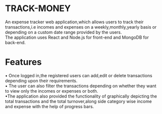 # TRACK-MONEY
An expense tracker web application,which allows users to track their transactions,i.e incomes and expenses on a weekly,monthly,yearly basis or depending on a custom date range provided by the users.\
The application uses React and Node.js for front-end and MongoDB for back-end.

# Features
• Once logged in,the registered users can add,edit or delete transactions depending upon their requirements.\
• The user can also filter the transactions depending on whether they want to view only the incomes or expenses or both.\
•The application also provided the functionality of graphically depicting the total transactions and the total turnover,along side category wise income and expense with the help of progress bars.
